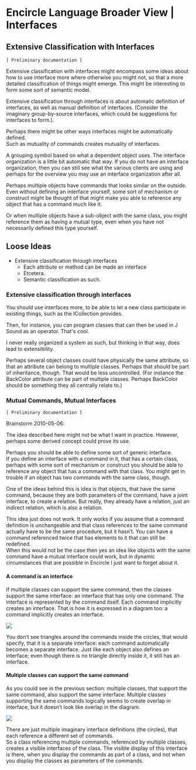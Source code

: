 ﻿Encircle Language Broader View | Interfaces
===========================================

Extensive Classification with Interfaces
----------------------------------------

`[ Preliminary documentation ]`

Extensive classification with interfaces might encompass some ideas about how to use interface more where otherwise you might not, so that a more detailed classification of things might emerge. This might be interesting to form some sort of semantic model.

Extensive classification through interfaces is about automatic definition of interfaces, as well as manual definition of interfaces. (Consider the imaginary group-by-source interfaces, which could be suggestions for interfaces to form.).

Perhaps there might be other ways interfaces might be automatically defined.  
Such as mutuality of commands creates mutuality of interfaces.

A grouping symbol based on what a dependent object uses. The interface organization is a little bit automatic that way. If you do not have an interface organization, then you can still see what the various clients are using and perhaps for the overview you may use an interface organization after all.

Perhaps multiple objects have commands that looks similar on the outside. Even without defining an interface yourself, some sort of mechanism or construct might be thought of that might make you able to reference any object that has a command much like it.

Or when multiple objects have a sub-object with the same class, you might reference them as having a mutual type, even when you have not necessarily defined this type yourself.

## Loose Ideas

- Extensive classification through interfaces
    - Each attribute or method can be made an interface 
    - Etcetera.
    - Semantic classification as such.

### Extensive classification through interfaces

You should use interfaces more, to be able to let a new class participate in existing things, such as the ICollection provides.

Then, for instance, you can program classes that can then be used in J Sound as an operator. That's cool.

I never really organized a system as such, but thinking in that way, does lead to extensibility.

Perhaps several object classes could have physically the same attribute, so that an attribute can belong to multiple classes. Perhaps that should be part of inheritance, though. That would be less uncontrolled. (For instance the BackColor attribute can be part of multiple classes. Perhaps BackColor should be something they all centrally relate to.)

### Mutual Commands, Mutual Interfaces

`[ Preliminary documentation ]`

Brainstorm 2010-05-06:

The idea described here might not be what I want in practice. However, perhaps some derived concept could prove its use.

Perhaps you should be able to define some sort of generic interface.  
If you define an interface with a command in it, that has a certain class, perhaps with some sort of mechanism or construct you should be able to reference any object that has a command with that class. You might get in trouble if an object has two commands with the same class, though.

One of the ideas behind this is idea is that objects, that have the same command, because they are both parameters of the command, have a joint interface, to create a relation. But really, they already have a relation, just an indirect relation, which is also a relation.

This idea just does not work. It only works if you assume that a command definition is unchangeable and that class references to the same command actually have to be the same procedure, but it hasn’t. You can have a command referenced twice that has elements to it that can still be redefined.  
When this would not be the case then yes an idea like objects with the same command have a mutual interface could work, but in dynamic circumstances that are possible in Encircle I just want to forget about it.

#### A command is an interface

If multiple classes can support the same command, then the classes support the same interface: an interface that has only one command. The interface is represented by the command itself. Each command implicitly creates an interface. That is how it is expressed in a diagram too: a command implicitly creates an interface.

![](images/21.%20Mutual%20Commands,%20Mutual%20Interfaces%20(Unfinished).001.png)

You don’t see triangles around the commands inside the circles, that would specify, that it is a separate interface: each command automatically becomes a separate interface. Just like each object also defines an interface; even though there is no triangle directly inside it, it still has an interface.

#### Multiple classes can support the same command

As you could see in the previous section: multiple classes, that support the same command, also support the same interface. Multiple classes supporting the same commands logically seems to create overlap in interface, but it doesn’t look like overlap in the diagram.

![](images/21.%20Mutual%20Commands,%20Mutual%20Interfaces%20(Unfinished).002.png)

There are just multiple imaginary interface definitions (the circles), that each reference a different set of commands.  
So a class referencing multiple commands, referenced by multiple classes, creates a visible interfaces of the class. The visible display of this interface is there, when you display the commands as part of a class, and not when you display the classes as parameters of the commands.
